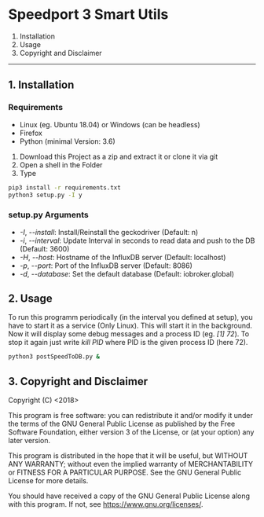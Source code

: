 # Speedport 3 Smart Utils

1. Installation
2. Usage
3. Copyright and Disclaimer

---

## 1. Installation

### Requirements

- Linux (eg. Ubuntu 18.04) or Windows (can be headless)
- Firefox
- Python (minimal Version: 3.6)

1. Download this Project as a zip and extract it or clone it via git
2. Open a shell in the Folder
3. Type

```bash
pip3 install -r requirements.txt
python3 setup.py -I y
```

### setup.py Arguments

- *-I*, *--install*: Install/Reinstall the geckodriver (Default: n)
- *-i*, *--interval*: Update Interval in seconds to read data and push to the DB (Default: 3600)
- *-H*, *--host*: Hostname of the InfluxDB server (Default: localhost)
- *-p*, *--port*: Port of the InfluxDB server (Default: 8086)
- *-d*, *--database*: Set the default database (Default: iobroker.global)

## 2. Usage

To run this programm periodically (in the interval you defined at setup), you have to start it as a service (Only Linux). This will start it in the background. Now it will display some debug messages and a process ID (eg. *[1] 72*). To stop it again just write *kill PID* where PID is the given process ID (here 72).

```bash
python3 postSpeedToDB.py &
```

## 3. Copyright and Disclaimer

Copyright (C) <2018>  <Herobone>

This program is free software: you can redistribute it and/or modify
it under the terms of the GNU General Public License as published by
the Free Software Foundation, either version 3 of the License, or
(at your option) any later version.

This program is distributed in the hope that it will be useful,
but WITHOUT ANY WARRANTY; without even the implied warranty of
MERCHANTABILITY or FITNESS FOR A PARTICULAR PURPOSE.  See the
GNU General Public License for more details.

You should have received a copy of the GNU General Public License
along with this program.  If not, see <https://www.gnu.org/licenses/>.